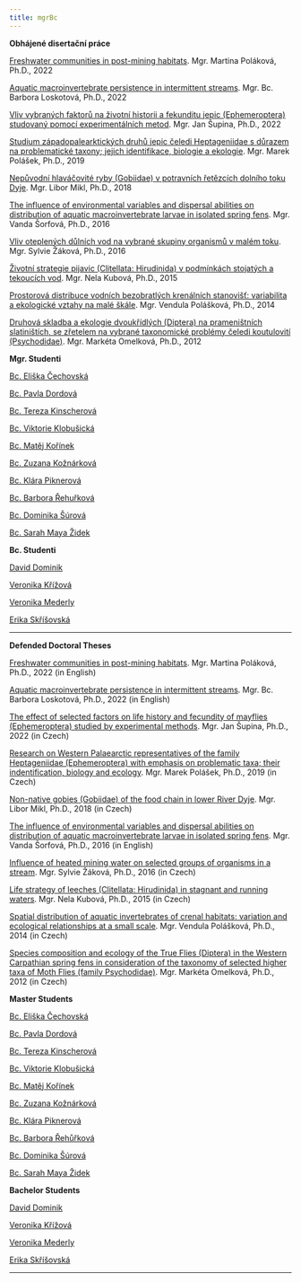 ```yaml
---
title: mgrBc
---
```

<div class="cz">

<div class="project-publication">

**Obhájené disertační práce**

[F﻿reshwater communities in post-mining habitats](https://is.muni.cz/th/ors1p/?lang=cs;info=1). Mgr. Martina Poláková, Ph.D., 2022

[Aquatic macroinvertebrate persistence in intermittent streams](https://is.muni.cz/th/if9fw/). Mgr. Bc. Barbora Loskotová, Ph.D., 2022

[Vliv vybraných faktorů na životní historii a fekunditu jepic (Ephemeroptera) studovaný pomocí experimentálních metod](https://is.muni.cz/th/ws8tx/). Mgr. Jan Šupina, Ph.D., 2022[](https://is.muni.cz/th/ws8tx/)

[Studium západopalearktických druhů jepic čeledi Heptageniidae s důrazem na problematické taxony; jejich identifikace, biologie a ekologie](https://is.muni.cz/th/yp1zk/). Mgr. Marek Polášek, Ph.D., 2019

[Nepůvodní hlaváčovité ryby (Gobiidae) v potravních řetězcích dolního toku Dyje](https://is.muni.cz/th/yvu61/). Mgr. Libor Mikl, Ph.D., 2018

[The influence of environmental variables and dispersal abilities on distribution of aquatic macroinvertebrate larvae in isolated spring fens](https://is.muni.cz/th/bxrpa/). Mgr. Vanda Šorfová, Ph.D., 2016[](https://is.muni.cz/th/bxrpa/)

[Vliv oteplených důlních vod na vybrané skupiny organismů v malém toku](https://is.muni.cz/th/okij3/). Mgr. Sylvie Žáková, Ph.D., 2016

[Životní strategie pijavic (Clitellata: Hirudinida) v podmínkách stojatých a tekoucích vod](https://is.muni.cz/th/zd8qi/). Mgr. Nela Kubová, Ph.D., 2015

[Prostorová distribuce vodních bezobratlých krenálních stanovišť: variabilita a ekologické vztahy na malé škále](https://is.muni.cz/th/mgebp/). Mgr. Vendula Polášková, Ph.D., 2014

[Druhová skladba a ekologie dvoukřídlých (Diptera) na prameništních slatiništích, se zřetelem na vybrané taxonomické problémy čeledi koutulovití (Psychodidae)](https://is.muni.cz/th/w4lkc/). Mgr. Markéta Omelková, Ph.D., 2012

</div>

**Mgr. Studenti**

[B﻿c. Eliška Čechovská](https://is.muni.cz/auth/osoba/521617)

[B﻿c. Pavla Dordová](https://is.muni.cz/auth/osoba/509305)

[B﻿c. Tereza Kinscherová](https://is.muni.cz/auth/osoba/521219)

[B﻿c. Viktorie Klobušická](https://is.muni.cz/auth/osoba/505491)

[B﻿c. Matěj Kořínek](https://is.muni.cz/auth/osoba/499816)

[B﻿c. Zuzana Kožnárková](https://is.muni.cz/auth/osoba/502395)

[B﻿c. Klára Piknerová](https://is.muni.cz/auth/osoba/500175)

[B﻿c. Barbora Řehuřková](https://is.muni.cz/auth/osoba/499376)

[B﻿c. Dominika Šúrová](https://is.muni.cz/auth/osoba/509246)

[B﻿c. Sarah Maya Židek](https://is.muni.cz/auth/osoba/509376)

**Bc. Studenti**

[D﻿avid Dominik](https://is.muni.cz/auth/osoba/521500)[](https://is.muni.cz/auth/osoba/520959)

[V﻿eronika Křížová](https://is.muni.cz/auth/osoba/520959)

[V﻿eronika Mederly](https://is.muni.cz/auth/osoba/521167)

[E﻿rika Skříšovská](https://is.muni.cz/auth/osoba/520972)

- - -

</div>
<div class="en">

<div class="project-publication">

**Defended Doctoral Theses**

[F﻿reshwater communities in post-mining habitats](https://is.muni.cz/th/ors1p/?lang=en;info=1). Mgr. Martina Poláková, Ph.D., 2022 (in English)

[Aquatic macroinvertebrate persistence in intermittent streams](https://is.muni.cz/th/if9fw/Loskotova_B_PhD_thesis_2022.pdf?lang=en;info=1). Mgr. Bc. Barbora Loskotová, Ph.D., 2022 (in English)

[The effect of selected factors on life history and fecundity of mayflies (Ephemeroptera) studied by experimental methods](https://is.muni.cz/th/ws8tx/00_Supina_disertace_notfull_fin.pdf?lang=en;info=1). Mgr. Jan Šupina, Ph.D., 2022 (in Czech)[](https://is.muni.cz/th/ws8tx/)

[Research on Western Palaearctic representatives of the family Heptageniidae (Ephemeroptera) with emphasis on problematic taxa; their indentification, biology and ecology](https://is.muni.cz/th/yp1zk/?lang=en). Mgr. Marek Polášek, Ph.D., 2019 (in Czech)

[Non-native gobies (Gobiidae) of the food chain in lower River Dyje](https://is.muni.cz/th/yvu61/DSP_Libor_Mikl.pdf?lang=en;info=1). Mgr. Libor Mikl, Ph.D., 2018 (in Czech)

[The influence of environmental variables and dispersal abilities on distribution of aquatic macroinvertebrate larvae in isolated spring fens](https://is.muni.cz/th/bxrpa/?lang=en). Mgr. Vanda Šorfová, Ph.D., 2016 (in English)[](https://is.muni.cz/th/bxrpa/)

[Influence of heated mining water on selected groups of organisms in a stream](https://is.muni.cz/th/okij3/disertace_SR.pdf?lang=en;info=1). Mgr. Sylvie Žáková, Ph.D., 2016 (in Czech)

[Life strategy of leeches (Clitellata: Hirudinida) in stagnant and running waters](https://is.muni.cz/th/zd8qi/?lang=en). Mgr. Nela Kubová, Ph.D., 2015 (in Czech)

[Spatial distribution of aquatic invertebrates of crenal habitats: variation and ecological relationships at a small scale](https://is.muni.cz/th/mgebp/?lang=en). Mgr. Vendula Polášková, Ph.D., 2014 (in Czech)

[Species composition and ecology of the True Flies (Diptera) in the Western Carpathian spring fens in consideration of the taxonomy of selected higher taxa of Moth Flies (family Psychodidae)](https://is.muni.cz/th/w4lkc/?lang=en). Mgr. Markéta Omelková, Ph.D., 2012 (in Czech)

</div>

**Master Students**[](https://is.muni.cz/auth/osoba/437080)

[B﻿c. Eliška Čechovská](https://is.muni.cz/auth/osoba/521617)

[B﻿c. Pavla Dordová](https://is.muni.cz/auth/osoba/509305)

[B﻿c. Tereza Kinscherová](https://is.muni.cz/auth/osoba/521219)

[B﻿c. Viktorie Klobušická](https://is.muni.cz/auth/osoba/505491)

[B﻿c. Matěj Kořínek](https://is.muni.cz/auth/osoba/499816)

[B﻿c. Zuzana Kožnárková](https://is.muni.cz/auth/osoba/502395)

[B﻿c. Klára Piknerová](https://is.muni.cz/auth/osoba/500175)

[B﻿c. Barbora Řehůřková](https://is.muni.cz/auth/osoba/499376)

[B﻿c. Dominika Šúrová](https://is.muni.cz/auth/osoba/509246)

[B﻿c. Sarah Maya Židek](https://is.muni.cz/auth/osoba/509376)

**Bachelor Students**

[D﻿avid Dominik](https://is.muni.cz/auth/osoba/521500)

[V﻿eronika Křížová](https://is.muni.cz/auth/osoba/520959)

[V﻿eronika Mederly](https://is.muni.cz/auth/osoba/521167)

[E﻿rika Skříšovská](https://is.muni.cz/auth/osoba/520972)

- - -

</div>